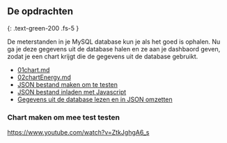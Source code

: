 ## De opdrachten
{: .text-green-200 .fs-5 }

De meterstanden in je MySQL database kun je als het goed is ophalen.
Nu ga je deze gegevens uit de database halen en ze aan je dashbaord geven, zodat je een chart krijgt die de gegevens uit de database gebruikt.

- [01chart.md](01chart.md)
- [02chartEnergy.md](02chartEnergy.md)
- [JSON bestand maken om te testen](json-file)
- [JSON bestand inladen met Javascript](load-json)
- [Gegevens uit de database lezen en in JSON omzetten](json-database)

### Chart maken om mee test testen

https://www.youtube.com/watch?v=ZtkJghgA6_s